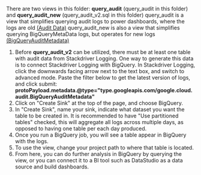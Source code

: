 There are two views in this folder: **query_audit** (query_audit in this folder) and **query_audit_new** (query_audit_v2.sql in this folder)
query_audit is a view that simplifies querying audit logs to power dashboards, where the logs are old [(Audit Data)](https://cloud.google.com/bigquery/docs/reference/auditlogs/rest/Shared.Types/AuditData)
query_audit_new is also a view that simplifies querying BigQueryMetaData logs, but operates for new logs [(BigQueryAuditMetadata)](https://cloud.google.com/bigquery/docs/reference/auditlogs/rest/Shared.Types/BigQueryAuditMetadata)

1. Before **query_audit_v2** can be utilized, there must be at least one table with audit data from Stackdriver Logging. One way to generate this data is to connect Stackdriver Logging with BigQuery. In Stackdriver Logging, click the downwards facing arrow next to the text box, and switch to advanced mode. Paste the filter below to get the latest version of logs, and click submit:
**protoPayload.metadata.@type="type.googleapis.com/google.cloud.audit.BigQueryAuditMetadata"**
3. Click on "Create Sink" at the top of the page, and choose BigQuery. 
4. In "Create Sink", name your sink, indicate what dataset you want the table to be created in. It is recommended to have "Use partitioned tables" checked, this will aggregate all logs across multiple days, as opposed to having one table per each day produced. 
5. Once you run a BigQuery job, you will see a table appear in BigQuery with the logs. 
6. To use the view, change your project path to where that table is located. 
7. From here, you can do further analysis in BigQuery by querying the view, or you can connect it to a BI tool such as DataStudio as a data source and build dashboards. 
